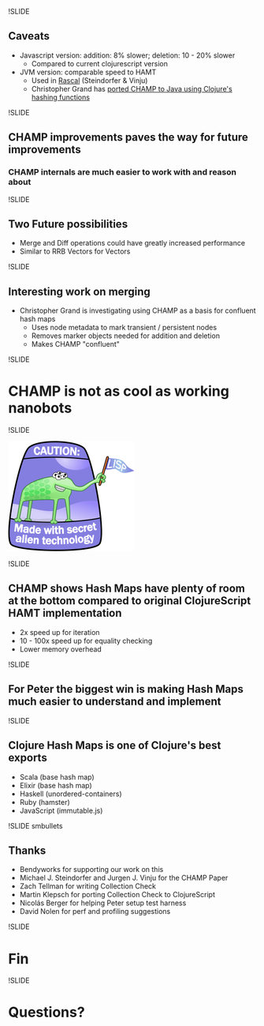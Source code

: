 !SLIDE

## Caveats
- Javascript version: addition: 8% slower; deletion: 10 - 20% slower
    - Compared to current clojurescript version
- JVM version: comparable speed to HAMT
  - Used in [Rascal](http://www.rascal-mpl.org/) (Steindorfer & Vinju)
  - Christopher Grand has [ported CHAMP to Java using Clojure's hashing functions](https://gist.github.com/cgrand/ecab0e13d1e7ff64a2d2)

!SLIDE

## CHAMP improvements paves the way for future improvements
### CHAMP internals are much easier to work with and reason about

!SLIDE

## Two Future possibilities

- Merge and Diff operations could have greatly increased performance
- Similar to RRB Vectors for Vectors

!SLIDE

## Interesting work on merging

- Christopher Grand is investigating using CHAMP as a basis for confluent hash maps
    - Uses node metadata to mark transient / persistent nodes
    - Removes marker objects needed for addition and deletion
    - Makes CHAMP "confluent"


!SLIDE

# CHAMP is not as cool as working nanobots

!SLIDE

![LISP Alien](../../images/lisp_alien_fancy.png)

!SLIDE

## CHAMP shows Hash Maps have plenty of room at the bottom compared to original ClojureScript HAMT implementation

- 2x speed up for iteration
- 10 - 100x speed up for equality checking
- Lower memory overhead

!SLIDE

## For Peter the biggest win is making Hash Maps much easier to understand and implement

!SLIDE

## Clojure Hash Maps is one of Clojure's best exports

- Scala (base hash map)
- Elixir (base hash map)
- Haskell (unordered-containers)
- Ruby (hamster)
- JavaScript (immutable.js)

!SLIDE smbullets

## Thanks

* Bendyworks for supporting our work on this
* Michael J. Steindorfer and Jurgen J. Vinju for the CHAMP Paper
* Zach Tellman for writing Collection Check
* Martin Klepsch for porting Collection Check to ClojureScript
* Nicolás Berger for helping Peter setup test harness
* David Nolen for perf and profiling suggestions

!SLIDE

# Fin

!SLIDE

# Questions?
